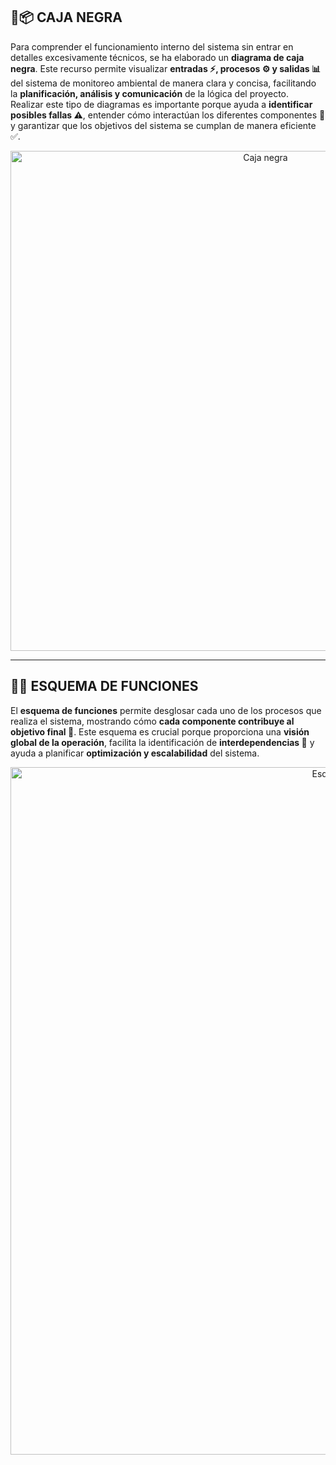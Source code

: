 ## 🖤📦 CAJA NEGRA

Para comprender el funcionamiento interno del sistema sin entrar en detalles excesivamente técnicos, se ha elaborado un **diagrama de caja negra**. Este recurso permite visualizar **entradas ⚡, procesos ⚙️ y salidas 📊** del sistema de monitoreo ambiental de manera clara y concisa, facilitando la **planificación, análisis  y comunicación** de la lógica del proyecto.  
Realizar este tipo de diagramas es importante porque ayuda a **identificar posibles fallas ⚠️**, entender cómo interactúan los diferentes componentes 🔗 y garantizar que los objetivos del sistema se cumplan de manera eficiente ✅.  

<p align="center">
  <img src="https://github.com/aquinoestoyxd/Proyecto_de_Ingenieria_1/blob/main/Im%C3%A1genes/PdI%20-%20Caja%20negra.jpg?raw=true" alt="Caja negra" width="800"/>
</p>

---

## 📝🔧 ESQUEMA DE FUNCIONES

El **esquema de funciones** permite desglosar cada uno de los procesos que realiza el sistema, mostrando cómo **cada componente contribuye al objetivo final 🎯**. Este esquema es crucial porque proporciona una **visión global de la operación**, facilita la identificación de **interdependencias 🔄** y ayuda a planificar **optimización y escalabilidad** del sistema.  

<p align="center">
  <img src="https://github.com/aquinoestoyxd/Proyecto_de_Ingenieria_1/blob/main/Im%C3%A1genes/EsquemaFinal1.png?raw=true" alt="Esquema de funciones" width="1100"/>
</p>
